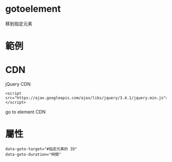 # gotoelement
移到指定元素

# 範例

# CDN

jQuery CDN

    <script src="https://ajax.googleapis.com/ajax/libs/jquery/3.4.1/jquery.min.js"></script>

go to element CDN


# 屬性

    data-goto-target="#指定元素的 ID" 
    data-goto-duration="時間"